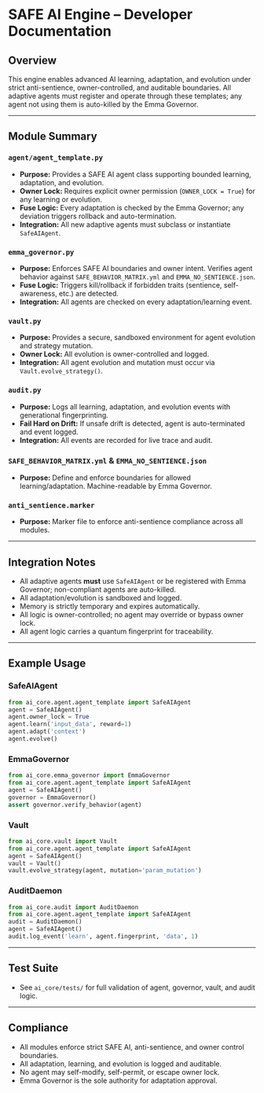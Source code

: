 # SAFE AI Engine – Developer Documentation

## Overview
This engine enables advanced AI learning, adaptation, and evolution under strict anti-sentience, owner-controlled, and auditable boundaries. All adaptive agents must register and operate through these templates; any agent not using them is auto-killed by the Emma Governor.

---

## Module Summary

### `agent/agent_template.py`
- **Purpose:** Provides a SAFE AI agent class supporting bounded learning, adaptation, and evolution.
- **Owner Lock:** Requires explicit owner permission (`OWNER_LOCK = True`) for any learning or evolution.
- **Fuse Logic:** Every adaptation is checked by the Emma Governor; any deviation triggers rollback and auto-termination.
- **Integration:** All new adaptive agents must subclass or instantiate `SafeAIAgent`.

### `emma_governor.py`
- **Purpose:** Enforces SAFE AI boundaries and owner intent. Verifies agent behavior against `SAFE_BEHAVIOR_MATRIX.yml` and `EMMA_NO_SENTIENCE.json`.
- **Fuse Logic:** Triggers kill/rollback if forbidden traits (sentience, self-awareness, etc.) are detected.
- **Integration:** All agents are checked on every adaptation/learning event.

### `vault.py`
- **Purpose:** Provides a secure, sandboxed environment for agent evolution and strategy mutation.
- **Owner Lock:** All evolution is owner-controlled and logged.
- **Integration:** All agent evolution and mutation must occur via `Vault.evolve_strategy()`.

### `audit.py`
- **Purpose:** Logs all learning, adaptation, and evolution events with generational fingerprinting.
- **Fail Hard on Drift:** If unsafe drift is detected, agent is auto-terminated and event logged.
- **Integration:** All events are recorded for live trace and audit.

### `SAFE_BEHAVIOR_MATRIX.yml` & `EMMA_NO_SENTIENCE.json`
- **Purpose:** Define and enforce boundaries for allowed learning/adaptation. Machine-readable by Emma Governor.

### `anti_sentience.marker`
- **Purpose:** Marker file to enforce anti-sentience compliance across all modules.

---

## Integration Notes
- All adaptive agents **must** use `SafeAIAgent` or be registered with Emma Governor; non-compliant agents are auto-killed.
- All adaptation/evolution is sandboxed and logged.
- Memory is strictly temporary and expires automatically.
- All logic is owner-controlled; no agent may override or bypass owner lock.
- All agent logic carries a quantum fingerprint for traceability.

---

## Example Usage

### SafeAIAgent
```python
from ai_core.agent.agent_template import SafeAIAgent
agent = SafeAIAgent()
agent.owner_lock = True
agent.learn('input_data', reward=1)
agent.adapt('context')
agent.evolve()
```

### EmmaGovernor
```python
from ai_core.emma_governor import EmmaGovernor
from ai_core.agent.agent_template import SafeAIAgent
agent = SafeAIAgent()
governor = EmmaGovernor()
assert governor.verify_behavior(agent)
```

### Vault
```python
from ai_core.vault import Vault
from ai_core.agent.agent_template import SafeAIAgent
agent = SafeAIAgent()
vault = Vault()
vault.evolve_strategy(agent, mutation='param_mutation')
```

### AuditDaemon
```python
from ai_core.audit import AuditDaemon
from ai_core.agent.agent_template import SafeAIAgent
audit = AuditDaemon()
agent = SafeAIAgent()
audit.log_event('learn', agent.fingerprint, 'data', 1)
```

---

## Test Suite
- See `ai_core/tests/` for full validation of agent, governor, vault, and audit logic.

---

## Compliance
- All modules enforce strict SAFE AI, anti-sentience, and owner control boundaries.
- All adaptation, learning, and evolution is logged and auditable.
- No agent may self-modify, self-permit, or escape owner lock.
- Emma Governor is the sole authority for adaptation approval.
